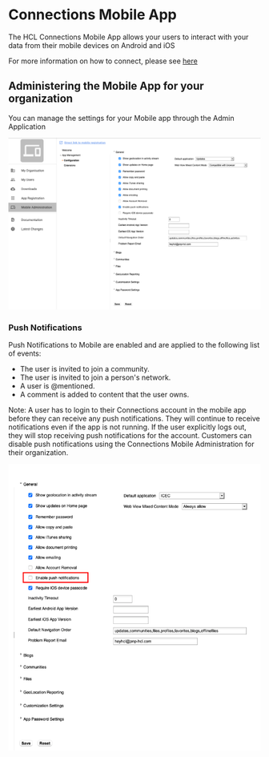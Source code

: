 # Connections Mobile App

The HCL Connections Mobile App allows your users to interact with your data from their mobile devices on Android and iOS

For more information on how to connect, please see [here](https://docs.st.collab.cloud/users/connections-mobile-app/)

## Administering the Mobile App for your organization

You can manage the settings for your Mobile app through the Admin Application

![ThreeThirds Admin App](/assets/images/admin/mobile-admin/admin_app.png)

### Push Notifications

Push Notifications to Mobile are enabled and are applied to the following list of events:

- The user is invited to join a community.
- The user is invited to join a person's network.
- A user is @mentioned.
- A comment is added to content that the user owns.

Note: A user has to login to their Connections account in the mobile app before they can receive any push notifications. They will continue to receive notifications even if the app is not running. If the user explicitly logs out, they will stop receiving push notifications for the account.
Customers can disable push notifications using the Connections Mobile Administration for their organization.

![Disable Push Notifications](/assets/images/admin/mobile-admin/push_disable.png)